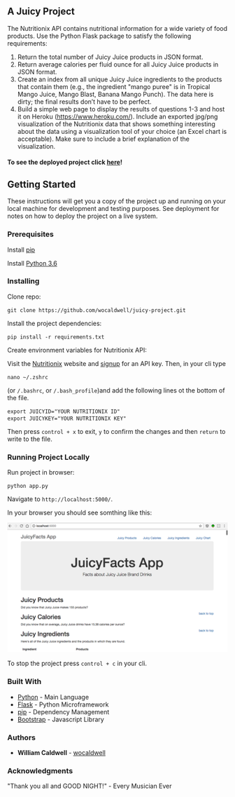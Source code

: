 ## A Juicy Project
The Nutritionix API contains nutritional information for a wide variety of food products. Use the Python Flask package to satisfy the following requirements:

1. Return the total number of Juicy Juice products in JSON format.
2. Return average calories per fluid ounce for all Juicy Juice products in JSON format.
3. Create an index from all unique Juicy Juice ingredients to the products that contain them (e.g., the ingredient "mango puree" is in Tropical Mango Juice, Mango Blast, Banana Mango Punch). The data here is dirty; the final results don’t have to be perfect.
4. Build a simple web page to display the results of questions 1-3 and host it on Heroku (https://www.heroku.com/).  Include an exported jpg/png visualization of the Nutritionix data that shows something interesting about the data using a  visualization tool of your choice (an Excel chart is acceptable).  Make sure to include a brief explanation of the visualization.

#### To see the deployed project click [here](https://afternoon-spire-21273.herokuapp.com/)!

## Getting Started

These instructions will get you a copy of the project up and running on your local machine for development and testing purposes. See deployment for notes on how to deploy the project on a live system.

### Prerequisites
Install [pip](https://packaging.python.org/installing/)

Install [Python 3.6](https://www.python.org/downloads/)

### Installing
Clone repo:

```
git clone https://github.com/wocaldwell/juicy-project.git
```
Install the project dependencies:

```
pip install -r requirements.txt
```

Create environment variables for Nutritionix API:

Visit the [Nutritionix](https://developer.nutritionix.com/) website and [signup](https://developer.nutritionix.com/signup) for an API key. Then, in your cli type
```
nano ~/.zshrc
```
(or `/.bashrc`, or `/.bash_profile`)and add the following lines ot the bottom of the file.
```
export JUICYID="YOUR NUTRITIONIX ID"
export JUICYKEY="YOUR NUTRITIONIX KEY"
```
Then press `control + x` to exit, `y` to confirm the changes and then `return` to write to the file.


### Running Project Locally
Run project in browser:

```
python app.py
```
Navigate to `http://localhost:5000/`.

In your browser you should see somthing like this:

![screenshot](assets/juicy_screenshot.png?raw=true)

To stop the project press `control + c` in your cli.

### Built With

* [Python](http://www.dropwizard.io/1.0.2/docs/) - Main Language
* [Flask](http://flask.pocoo.org/) - Python Microframework
* [pip](https://maven.apache.org/) - Dependency Management
* [Bootstrap](http://getbootstrap.com/) - Javascript Library


### Authors

* **William Caldwell** - [wocaldwell](https://github.com/wocaldwell)

### Acknowledgments
"Thank you all and GOOD NIGHT!" - Every Musician Ever
